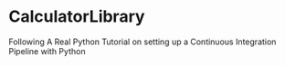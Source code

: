 # CalculatorLibrary
Following A Real Python Tutorial on setting up a Continuous Integration Pipeline with Python
